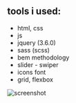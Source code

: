 ## tools i used:

- html, css
- js
- jquery (3.6.0)
- sass (scss)
- bem methodology
- slider - swiper
- icons font
- grid, flexbox

![screenshot](https://github.com/vyazemskaya/dream-house_landing-layout/assets/114158560/cae4fa20-f4cc-46b5-9ba6-27ffbfd7c893)
